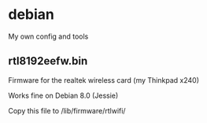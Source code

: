 # debian

My own config and tools

## rtl8192eefw.bin

Firmware for the realtek wireless card (my Thinkpad x240)

Works fine on Debian 8.0 (Jessie)

Copy this file to /lib/firmware/rtlwifi/

